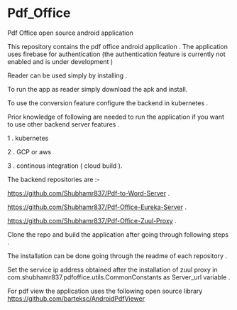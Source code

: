 # Pdf_Office
Pdf Office open source android application

This repository contains the pdf office android application . 
The application uses firebase for authentication (the authentication feature is currently not enabled and is under development )


Reader can be used simply by installing .

To run the app as reader simply download the apk and install.


To use the conversion feature configure the backend in kubernetes .

Prior knowledge of following are needed to run the application if you want to use other backend server features .

1 . kubernetes 

2 . GCP or aws 

3 . continous integration ( cloud build ).


The backend repositories are :-

https://github.com/Shubhamr837/Pdf-to-Word-Server .

https://github.com/Shubhamr837/Pdf-Office-Eureka-Server .

https://github.com/Shubhamr837/Pdf-Office-Zuul-Proxy .


Clone the repo and build the application after going through following steps .

The installation can be done going through the readme of each repository .

Set the service ip address obtained after the installation of zuul proxy in com.shubhamr837.pdfoffice.utils.CommonConstants 
as Server_url variable .

For pdf view the application uses the following open source library
https://github.com/barteksc/AndroidPdfViewer
